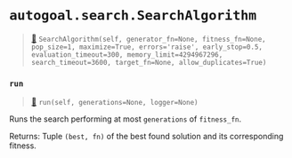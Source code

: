 # `autogoal.search.SearchAlgorithm`

> [📝](https://github.com/autogal/autogoal/blob/master/autogoal/search/_base.py#L15)
> `SearchAlgorithm(self, generator_fn=None, fitness_fn=None, pop_size=1, maximize=True, errors='raise', early_stop=0.5, evaluation_timeout=300, memory_limit=4294967296, search_timeout=3600, target_fn=None, allow_duplicates=True)`

### `run`

> [📝](https://github.com/autogoal/autogoal/blob/master/autogoal/search/_base.py#L50)
> `run(self, generations=None, logger=None)`

Runs the search performing at most `generations` of `fitness_fn`.

Returns:
    Tuple `(best, fn)` of the best found solution and its corresponding fitness.
